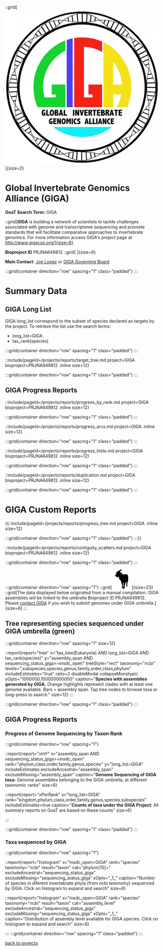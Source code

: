 ::grid[![GoaT](/static/images/GIGA.jpeg)]{size=2}

# Global Invertebrate Genomics Alliance (GIGA)

**GoaT Search Term:** GIGA

::grid[**GIGA** is building a network of scientists to tackle challenges associated with genome and transcriptome sequencing and promote standards that will facilitate comparative approaches to invertebrate genomics. For more information access GIGA's project page at http://www.gigacos.org/]{size=8}

**Bioproject ID** PRJNA649812
::grid[ ]{size=6}

**Main Contact**: [Joe Lopez](joslo@nova.edu) or [GIGA Governing Board](http://www.gigacos.org/index.php/contact/)

:::grid{container direction="row" spacing="1" class="padded"}
:::

# Summary Data

## GIGA Long List

GIGA long_list correspond to the subset of species declared as targets by the project. To retrieve the list use the search terms:

- long_list=GIGA
- tax_rank(species)

:::grid{container direction="row" spacing="1" class="padded"}
:::

::include{pageId=/projects/reports/target_tree.md project=GIGA bioproject=PRJNA649812 .inline size=12}

:::grid{container direction="row" spacing="1" class="padded"}
:::

## GIGA Progress Reports

::include{pageId=/projects/reports/progress_by_rank.md project=GIGA bioproject=PRJNA649812 .inline size=12}

:::grid{container direction="row" spacing="1" class="padded"}
:::

::include{pageId=/projects/reports/progress_arcs.md project=GIGA .inline size=12}

:::grid{container direction="row" spacing="1" class="padded"}
:::

::include{pageId=/projects/reports/progress_histo.md project=GIGA bioproject=PRJNA649812 .inline size=12}

:::grid{container direction="row" spacing="1" class="padded"}
:::

::include{pageId=/projects/reports/duplication.md project=GIGA bioproject=PRJNA649812 .inline size=12}

:::grid{container direction="row" spacing="1" class="padded"}
:::

# GIGA Custom Reports

{{::include{pageId=/projects/reports/progress_tree.md project=GIGA .inline size=12}

:::grid{container direction="row" spacing="1" class="padded"}
:::}}

::include{pageId=/projects/reports/contiguity_scatters.md project=GIGA bioproject=PRJNA649812 .inline size=12}

:::grid{container direction="row" spacing="1" class="padded"}
:::

:::grid{container direction="row" spacing="1"}
::grid[![GoaT](/static/images/capra3.png)]{size=23}
::grid[The data displayed below originated from a manual compilation. GIGA assemblies will be linked to the umbrella Bioproject ID PRJNA649812. Please [contact GIGA](joslo@nova.edu) if you wish to submit genomes under GIGA umbrella.]{size=6}
:::

## Tree representing species sequenced under GIGA umbrella (green)

:::grid{container direction="row" spacing="1" size=12}

::report{report="tree" x="tax_tree(Eukaryota) AND long_list=GIGA AND tax_rank(species)" y="assembly_span AND sequencing_status_giga>=insdc_open" treeStyle="rect" taxonomy="ncbi" levels=",subspecies,species,genus,family,order,class,phylum" includeEstimates="true" ratio=2 disableModal collapseMonotypic yOpts="1000000,100000000000" caption="**Species with assemblies generated by GIGA.** Orange highlights represent clades with at least one genome available. Bars = assembly span. Tap tree nodes to browse taxa or long-press to search." size=12}
:::

:::grid{container direction="row" spacing="1" class="padded"}
:::

## GIGA Progress Reports

### Progress of Genome Sequencing by Taxon Rank

:::grid{container direction="row" spacing="1"}

::report{report="xInY" x="assembly_span AND sequencing_status_giga>=insdc_open" rank="phylum,class,order,family,genus,species" y="long_list=GIGA" includeEstimates excludeAncestral="assembly_span" excludeMissing="assembly_span" caption="**Genome Sequencing of GIGA taxa:** Genome assemblies belonging to the GIGA umbrella, at different taxonomic ranks" size=6}

::report{report="xPerRank" x="long_list=GIGA" rank="kingdom,phylum,class,order,family,genus,species,subspecies" includeEstimates=true caption="**Counts of taxa under the GIGA Project**: All summary reports on GoaT are based on these counts" size=6}

:::

:::grid{container direction="row" spacing="1" class="padded"}
:::

### Taxa sequenced by GIGA

:::grid{container direction="row" spacing="1"}

::report{report="histogram" x="insdc_open=GIGA" rank="species" taxonomy="ncbi" result="taxon" cat="phylum[10]+" excludeAncestral="sequencing_status_giga" excludeMissing="sequencing_status_giga" xOpts=",,1,," caption="Number of species in diferent invertebrate phyla (from ncbi taxonomy) sequenced by GIGA. Click on histogram to expand and search" size=6}

::report{report="histogram" x="insdc_open=GIGA" rank="species" taxonomy="ncbi" result="taxon" cat="assembly_level" excludeAncestral="sequencing_status_giga" excludeMissing="sequencing_status_giga" xOpts=",,1,," caption="Distribution of assembly level available for GIGA species. Click on histogram to expand and search" size=6}

:::
:::grid{container direction="row" spacing="1" class="padded"}
:::

[back to projects](/projects)
